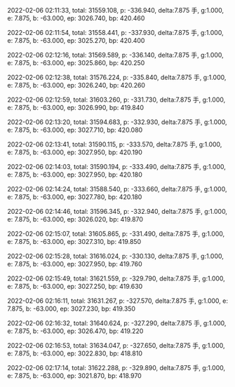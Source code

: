 2022-02-06 02:11:33, total: 31559.108, p: -336.940, delta:7.875 手, g:1.000, e: 7.875, b: -63.000, ep: 3026.740, bp: 420.460

2022-02-06 02:11:54, total: 31558.441, p: -337.930, delta:7.875 手, g:1.000, e: 7.875, b: -63.000, ep: 3025.270, bp: 420.400

2022-02-06 02:12:16, total: 31569.589, p: -336.140, delta:7.875 手, g:1.000, e: 7.875, b: -63.000, ep: 3025.860, bp: 420.250

2022-02-06 02:12:38, total: 31576.224, p: -335.840, delta:7.875 手, g:1.000, e: 7.875, b: -63.000, ep: 3026.240, bp: 420.260

2022-02-06 02:12:59, total: 31603.260, p: -331.730, delta:7.875 手, g:1.000, e: 7.875, b: -63.000, ep: 3026.990, bp: 419.840

2022-02-06 02:13:20, total: 31594.683, p: -332.930, delta:7.875 手, g:1.000, e: 7.875, b: -63.000, ep: 3027.710, bp: 420.080

2022-02-06 02:13:41, total: 31590.115, p: -333.570, delta:7.875 手, g:1.000, e: 7.875, b: -63.000, ep: 3027.950, bp: 420.190

2022-02-06 02:14:03, total: 31590.194, p: -333.490, delta:7.875 手, g:1.000, e: 7.875, b: -63.000, ep: 3027.950, bp: 420.180

2022-02-06 02:14:24, total: 31588.540, p: -333.660, delta:7.875 手, g:1.000, e: 7.875, b: -63.000, ep: 3027.780, bp: 420.180

2022-02-06 02:14:46, total: 31596.345, p: -332.940, delta:7.875 手, g:1.000, e: 7.875, b: -63.000, ep: 3026.020, bp: 419.870

2022-02-06 02:15:07, total: 31605.865, p: -331.490, delta:7.875 手, g:1.000, e: 7.875, b: -63.000, ep: 3027.310, bp: 419.850

2022-02-06 02:15:28, total: 31616.024, p: -330.130, delta:7.875 手, g:1.000, e: 7.875, b: -63.000, ep: 3027.950, bp: 419.760

2022-02-06 02:15:49, total: 31621.559, p: -329.790, delta:7.875 手, g:1.000, e: 7.875, b: -63.000, ep: 3027.250, bp: 419.630

2022-02-06 02:16:11, total: 31631.267, p: -327.570, delta:7.875 手, g:1.000, e: 7.875, b: -63.000, ep: 3027.230, bp: 419.350

2022-02-06 02:16:32, total: 31640.624, p: -327.290, delta:7.875 手, g:1.000, e: 7.875, b: -63.000, ep: 3026.470, bp: 419.220

2022-02-06 02:16:53, total: 31634.047, p: -327.650, delta:7.875 手, g:1.000, e: 7.875, b: -63.000, ep: 3022.830, bp: 418.810

2022-02-06 02:17:14, total: 31622.288, p: -329.890, delta:7.875 手, g:1.000, e: 7.875, b: -63.000, ep: 3021.870, bp: 418.970